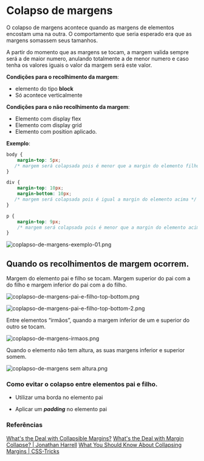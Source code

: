 # Colapso de margens

O colapso de margens acontece quando as margens de elementos encostam uma na outra. O comportamento que seria esperado era que as margens somassem seus tamanhos.

A partir do momento que as margens se tocam, a margem valida sempre será a de maior numero, anulando totalmente a de menor numero e caso tenha os valores iguais o valor da margem será este valor.

**Condições para o recolhimento da margem**:

-   elemento do tipo **block**
-   Só acontece verticalmente

**Condições para o não recolhimento da margem**:

-   Elemento com display flex
-   Elemento com display grid
-   Elemento com position aplicado.

**Exemplo**:

```css
body {
    margin-top: 5px;
   /* margem será colapsada pois é menor que a margin do elemento filho */
}

div {
    margin-top: 10px;
    margin-bottom: 10px;
   /* margem será colapsada pois é igual a margin do elemento acima */
}

p {
    margin-top: 9px;
    /* margem será colapsada pois é menor que a margin do elemento acima */
}
```

![coplapso-de-margens-exemplo-01.png](https://github.com/Larvin-Vinicius/Notas/blob/main/imagens/coplapso-de-margens%20exemplo.png?raw=true)

## Quando os recolhimentos de margem ocorrem.

Margem do elemento pai e filho se tocam. Margem superior do pai com a do filho e margem inferior do pai com a do filho.

![coplapso-de-margens-pai-e-filho-top-bottom.png](https://github.com/Larvin-Vinicius/Notas/blob/main/imagens/coplapso-de-margens-pai-e-filho-top.png?raw=true)

![coplapso-de-margens-pai-e-filho-top-bottom-2.png](https://github.com/Larvin-Vinicius/Notas/blob/main/imagens/coplapso-de-margens-pai-e-filho-bottom.png?raw=true)

Entre elementos “irmãos”, quando a margem inferior de um e superior do outro se tocam.

![coplapso-de-margens-irmaos.png](https://github.com/Larvin-Vinicius/Notas/blob/main/imagens/coplapso-de-margens-irmaos.png?raw=true)

Quando o elemento não tem altura, as suas margens inferior e superior somem.

![coplapso-de-margens sem altura.png](https://github.com/Larvin-Vinicius/Notas/blob/main/imagens/coplapso-de-margens%20sem%20altura.png?raw=true)

### Como evitar o colapso entre elementos pai e filho.

-   Utilizar uma borda no elemento pai
    
-   Aplicar um _**padding**_ no elemento pai
    
	
### Referências
 [What's the Deal with Collapsible Margins?](https://bitsofco.de/collapsible-margins/)
 [What's the Deal with Margin Collapse? | Jonathan Harrell](https://www.jonathan-harrell.com/blog/what%E2%80%99s-the-deal-with-margin-collapse/)
 [What You Should Know About Collapsing Margins | CSS-Tricks](https://css-tricks.com/what-you-should-know-about-collapsing-margins/)